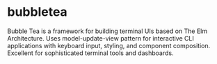 # bubbletea

Bubble Tea is a framework for building terminal UIs based on The Elm Architecture. Uses model-update-view pattern for interactive CLI applications with keyboard input, styling, and component composition. Excellent for sophisticated terminal tools and dashboards.